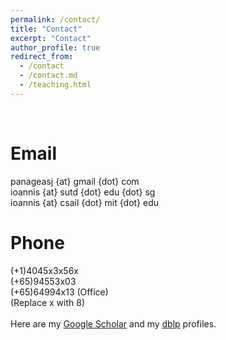 ```yaml
---
permalink: /contact/
title: "Contact"
excerpt: "Contact"
author_profile: true
redirect_from: 
  - /contact
  - /contact.md
  - /teaching.html
---
```


<br/>

Email
=======
panageasj {at} gmail {dot} com <br/>
ioannis {at} sutd {dot} edu {dot} sg <br/>
ioannis {at} csail {dot} mit {dot} edu

Phone
=======
(+1)4045x3x56x <br/>
(+65)94553x03  <br/>
(+65)64994x13 (Office) <br/>
(Replace x with 8)
<br/>
<br/>
Here are my [Google Scholar](https://scholar.google.com/citations?user=5NiFWuwAAAAJ&hl=en) and my [dblp](https://dblp.org/pers/hd/p/Panageas:Ioannis) profiles.
